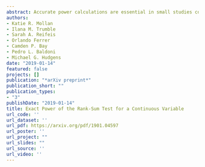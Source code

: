 ```yaml
---
abstract: Accurate power calculations are essential in small studies containing expensive experimental units or high-stakes exposures. Herein, exact power of the Wilcoxon Mann-Whitney rank-sum test of a continuous variable is formulated using a Monte Carlo approach and defining P (X< Y)= p as a measure of effect size, where X and Y denote random observations from two distributions hypothesized to be equal under the null. Effect size p fosters productive communications because researchers understand p= 0.5 is analogous to a fair coin toss, and p near 0 or 1 represents a large effect. This approach is feasible even without background data. Simulations were conducted comparing the exact power approach to existing approaches by Rosner & Glynn (2009), Shieh et al.(2006), Noether (1987), and O'Brien-Castelloe (2006). Approximations by Noether and O'Brien-Castelloe are shown to be inaccurate for small sample sizes. The Rosner & Glynn and Shieh et al. approaches performed well in many small sample scenarios, though both are restricted to location-shift alternatives and neither approach is theoretically justified for small samples. The exact method is recommended and available in the R package wmwpow.
authors:
- Katie R. Mollan
- Ilana M. Trumble
- Sarah A. Reifeis
- Orlando Ferrer
- Camden P. Bay
- Pedro L. Baldoni
- Michael G. Hudgens
date: "2019-01-14"
featured: false
projects: []
publication: "*arXiv preprint*"
publication_short: ""
publication_types:
- "3"
publishDate: "2019-01-14"
title: Exact Power of the Rank-Sum Test for a Continuous Variable
url_code: ''
url_dataset: ''
url_pdf: https://arxiv.org/pdf/1901.04597
url_poster: ''
url_project: ""
url_slides: ""
url_source: ''
url_video: ''
---
```

